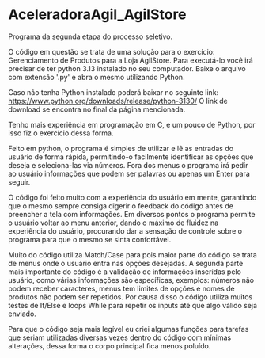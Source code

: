 # AceleradoraAgil_AgilStore
Programa da segunda etapa do processo seletivo.


O código em questão se trata de uma solução para o exercício: Gerenciamento de Produtos para a Loja AgilStore.
Para executá-lo você irá precisar de ter python 3.13 instalado no seu computador. Baixe o arquivo com extensão '.py' e abra o mesmo utilizando Python.

Caso não tenha Python instalado poderá baixar no seguinte link: https://www.python.org/downloads/release/python-3130/
O link de download se encontra no final da página mencionada.

Tenho mais experiência em programação em C, e um pouco de Python, por isso fiz o exercício dessa forma.

Feito em python, o programa é simples de utilizar e lê as entradas do usuário de forma rápida, permitindo-o facilmente identificar as opções que deseja e seleciona-las via números. Fora dos menus o programa irá pedir ao usuário informações que podem ser palavras ou apenas um Enter para seguir.

O código foi feito muito com a experiência do usuário em mente, garantindo que o mesmo sempre consiga digerir o feedback do código antes de preencher a tela com informações. Em diversos pontos o programa permite o usuário voltar ao menu anterior, dando o máximo de fluidez na experiência do usuário, procurando dar a sensação de controle sobre o programa para que o mesmo se sinta confortável.

Muito do código utiliza Match/Case para pois maior parte do código se trata de menus onde o usuário entra nas opções desejadas. 
A segunda parte mais importante do código é a validação de informações inseridas pelo usuário, como várias informações são específicas, exemplos: números não podem receber caracteres, menus tem limites de opções e nomes de produtos não podem ser repetidos. Por causa disso o código utiliza muitos testes de If/Else e loops While para repetir os inputs até que algo válido seja enviado.

Para que o código seja mais legível eu criei algumas funções para tarefas que seriam utilizadas diversas vezes dentro do código com mínimas alterações, dessa forma o corpo principal fica menos poluído.

